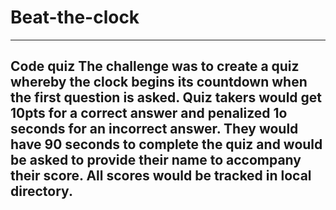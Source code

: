 # Beat-the-clock
___
## Code quiz The challenge was to create a quiz whereby the clock begins its countdown when the first question is asked. Quiz takers would get 10pts for a correct answer and penalized 1o seconds for an incorrect answer. They would have 90 seconds to complete the quiz and would be asked to provide their name to accompany their score. All scores would be tracked in local directory.

